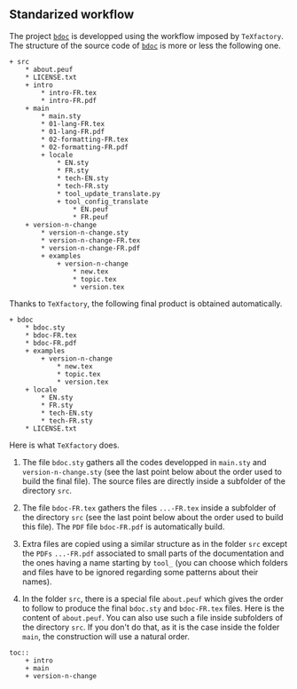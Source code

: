 Standarized workflow
--------------------

The project [`bdoc`](https://github.com/projetmbc/tools-for-latex/tree/master/bdoc) is developped using the workflow imposed by `TeXfactory`. The structure of the source code of [`bdoc`](https://github.com/projetmbc/tools-for-latex/tree/master/bdoc) is more or less the following one.

~~~
+ src
    * about.peuf
    * LICENSE.txt
    + intro
        * intro-FR.tex
        * intro-FR.pdf
    + main
        * main.sty
        * 01-lang-FR.tex
        * 01-lang-FR.pdf
        * 02-formatting-FR.tex
        * 02-formatting-FR.pdf
        + locale
            * EN.sty
            * FR.sty
            * tech-EN.sty
            * tech-FR.sty
            * tool_update_translate.py
            + tool_config_translate
                * EN.peuf
                * FR.peuf
    + version-n-change
        * version-n-change.sty
        * version-n-change-FR.tex
        * version-n-change-FR.pdf
        + examples
            + version-n-change
                * new.tex
                * topic.tex
                * version.tex
~~~

Thanks to `TeXfactory`, the following final product is obtained automatically.

~~~
+ bdoc
    * bdoc.sty
    * bdoc-FR.tex
    * bdoc-FR.pdf
    + examples
        + version-n-change
            * new.tex
            * topic.tex
            * version.tex
    + locale
        * EN.sty
        * FR.sty
        * tech-EN.sty
        * tech-FR.sty
    * LICENSE.txt
~~~


Here is what `TeXfactory` does.

  1. The file `bdoc.sty` gathers all the codes developped in `main.sty` and `version-n-change.sty` (see the last point below about the order used to build the final file). The source files are directly inside a subfolder of the directory `src`.

  1. The file `bdoc-FR.tex` gathers the files `...-FR.tex` inside a subfolder of the directory `src` (see the last point below about the order used to build this file). The `PDF` file `bdoc-FR.pdf` is automatically build.

  1. Extra files are copied using a similar structure as in the folder `src` except the `PDFs` `...-FR.pdf` associated to small parts of the documentation and the ones having a name starting by `tool_` (you can choose which folders and files have to be ignored regarding some patterns about their names).

  1. In the folder `src`, there is a special file `about.peuf` which gives the order to follow to produce the final `bdoc.sty` and `bdoc-FR.tex` files. Here is the content of `about.peuf`. You can also use such a file inside subfolders of the directory `src`. If you don't do that, as it is the case inside the folder `main`, the construction will use a natural order.

~~~
toc::
    + intro
    + main
    + version-n-change
~~~
